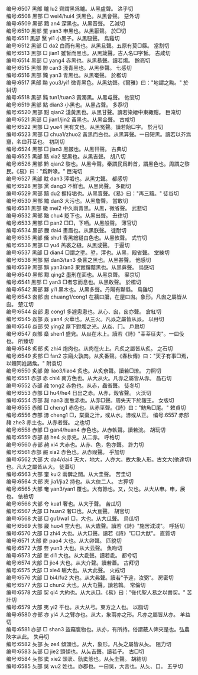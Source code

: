 <!-- { "loadSidebar": true } -->
编号:6507   黑部   黸   lu2   齊謂黑爲黸。从黑盧聲。   洛乎切  
编号:6508   黑部   □   wei4/hui4   沃黑色。从黑會聲。   惡外切  
编号:6509   黑部   黯   an4   深黑也。从黑音聲。   乙減切  
编号:6510   黑部   黶   yan3   申黑也。从黑厭聲。   於□切  
编号:6511   黑部   黳   yi1   小黑子。从黑殹聲。   烏雞切  
编号:6512   黑部   □   da2   白而有黑也。从黑旦聲。五原有莫□縣。   當割切  
编号:6513   黑部   □   jian1   雖皙而黑也。从黑箴聲。古人名□字皙。   古咸切  
编号:6514   黑部   □   yang4   赤黑也。从黑昜聲。讀若煬。   餘亮切  
编号:6515   黑部   黲   can3   淺青黑也。从黑參聲。   七感切  
编号:6516   黑部   黤   yan3   青黑也。从黑奄聲。   於檻切  
编号:6517   黑部   黝   you3/yi1   微青黑色。从黑幼聲。《爾雅》曰："地謂之黝。"   於糾切  
编号:6518   黑部   黗   tun1/tuan3   黃濁黑。从黑屯聲。   他衮切  
编号:6519   黑部   點   dian3   小黑也。从黑占聲。   多忝切  
编号:6520   黑部   黚   qian2   淺黃黑也。从黑甘聲。讀若染繒中束緅黚。   巨淹切  
编号:6521   黑部   □   jian1/jin2   黃黑也。从黑金聲。   古咸切  
编号:6522   黑部   □   yue4   黑有文也。从黑冤聲。讀若飴□字。   於月切  
编号:6523   黑部   □   chua1/zhuo2   黃黑而白也。从黑算聲。一曰短黑。讀若以芥爲齏，名曰芥荃也。   初刮切  
编号:6524   黑部   □   jian3   黑皴也。从黑幵聲。   古典切  
编号:6525   黑部   黠   xia2   堅黑也。从黑吉聲。   胡八切  
编号:6526   黑部   黔   qian2   黎也。从黑今聲。秦謂民爲黔首，謂黑色也。周謂之黎民。《易》曰："爲黔喙。"   巨淹切  
编号:6527   黑部   黕   dan3   滓垢也。从黑冘聲。   都感切  
编号:6528   黑部   黨   dang3   不鮮也。从黑尚聲。   多朗切  
编号:6529   黑部   黷   du2   握持垢也。从黑賣聲。《易》曰："再三黷。"   徒谷切  
编号:6530   黑部   黵   dan3   大污也。从黑詹聲。   當敢切  
编号:6531   黑部   黴   mei2   中久雨青黑。从黑，微省聲。   武悲切  
编号:6532   黑部   黜   chu4   貶下也。从黑出聲。   丑律切  
编号:6533   黑部   □   pan2   □□，下哂。从黑般聲。   薄官切  
编号:6534   黑部   黱   dai4   畫眉也。从黑朕聲。   徒耐切  
编号:6535   黑部   儵   shu1   青黑繒縫白色也。从黑攸聲。   式竹切  
编号:6536   黑部   □   yu4   羔裘之縫。从黑或聲。   于逼切  
编号:6537   黑部   □   dian4   □謂之垽。垽，滓也。从黑，殿省聲。   堂練切  
编号:6538   黑部   黮   dan3/tan3   桑葚之黑也。从黑甚聲。   他感切  
编号:6539   黑部   黭   yan3/an3   果實黭黯黑也。从黑弇聲。   烏感切  
编号:6540   黑部   黥   qing2   墨刑在面也。从黑京聲。   渠京切  
编号:6541   黑部   □   yan3   □者忘而息也。从黑敢聲。   於檻切  
编号:6542   黑部   黟   yi1   黑木也。从黑多聲。丹陽有黟縣。   烏雞切  
编号:6543   囪部   囪   chuang1/cong1   在牆曰牖，在屋曰囪。象形。凡囪之屬皆从囪。   楚江切  
编号:6544   囪部   悤   cong1   多遽悤悤也。从心、囪，囪亦聲。   倉紅切  
编号:6545   焱部   焱   yan4   火華也。从三火。凡焱之屬皆从焱。   以冄切  
编号:6546   焱部   熒   ying2   屋下鐙燭之光。从焱、冂。   戶扃切  
编号:6547   焱部   燊   shen1   盛皃。从焱在木上。讀若《詩》"莘莘征夫"。一曰伇也。   所臻切  
编号:6548   炙部   炙   zhi4   炮肉也。从肉在火上。凡炙之屬皆从炙。   之石切  
编号:6549   炙部   □   fan2   宗廟火孰肉。从炙番聲。《春秋傳》曰："天子有事□焉，以饋同姓諸矦。"   附袁切  
编号:6550   炙部   爒   liao3/liao4   炙也。从炙尞聲。讀若□燎。   力照切  
编号:6551   赤部   赤   chi4   南方色也。从大从火。凡赤之屬皆从赤。   昌石切  
编号:6552   赤部   赨   tong2   赤色也。从赤，蟲省聲。   徒冬切  
编号:6553   赤部   □   hu4/he4   日出之赤。从赤，穀省聲。   火沃切  
编号:6554   赤部   赧   nan3   面慙赤也。从赤□聲。周失天下於赧王。   女版切  
编号:6555   赤部   □   cheng1   赤色也。从赤坙聲。《詩》曰："魴魚□尾。"   敕貞切  
编号:6556   赤部   浾   cheng1   □，棠棗之汁，或从水。浾或从正。
编号:6557   赤部   赭   zhe3   赤土也。从赤者聲。   之也切  
编号:6558   赤部   □   gan4/huan4   赤色也。从赤倝聲。讀若浣。   胡玩切  
编号:6559   赤部   赫   he4   火赤皃。从二赤。   呼格切  
编号:6560   赤部   赩   xi4   大赤也。从赤、色，色亦聲。   許力切  
编号:6561   赤部   赮   xia2   赤色也。从赤叚聲。   乎加切  
编号:6562   大部   大   da4/dai4   天大，地大，人亦大。故大象人形。古文大(他達切)也。凡大之屬皆从大。   徒蓋切  
编号:6563   大部   奎   kui2   兩髀之閒。从大圭聲。   苦圭切  
编号:6564   大部   夾   jia1/jia2   持也。从大俠二人。   古狎切  
编号:6565   大部   奄   yan3/yan1   覆也。大有餘也。又，欠也。从大从申。申，展也。   依檢切  
编号:6566   大部   夸   kua1   奢也。从大于聲。   苦瓜切  
编号:6567   大部   □   huan2   奢□也。从大亘聲。   胡官切  
编号:6568   大部   □   gu1/wa1   □，大也。从大瓜聲。   烏瓜切  
编号:6569   大部   奯   huo4   空大也。从大歲聲。讀若《詩》"施罟泧泧"。   呼括切  
编号:6570   大部   □   zhi4   大也。从大□聲。讀若《詩》"□□大猷"。   直質切  
编号:6571   大部   奅   pao4   大也。从大卯聲。   匹貌切  
编号:6572   大部   夽   yun3   大也。从大云聲。   魚吻切  
编号:6573   大部   奃   di1   大也。从大氐聲。讀若氐。   都兮切  
编号:6574   大部   □   jie4   大也。从大介聲。讀若蓋。   古拜切  
编号:6575   大部   □   xie4   瞋大也。从大此聲。   火戒切  
编号:6576   大部   □   bi4/fu2   大也。从大弗聲。讀若"予違，汝弼"。   房密切  
编号:6577   大部   □   chun2   大也。从大屯聲。讀若鶉。   常倫切  
编号:6578   大部   契   qi4   大約也。从大从□。《易》曰："後代聖人易之以書契。"   苦計切  
编号:6579   大部   夷   yi2   平也。从大从弓。東方之人也。   以脂切  
编号:6580   亦部   亦   yi4   人之臂亦也。从大，象兩亦之形。凡亦之屬皆从亦。   羊益切  
编号:6581   亦部   □   shan3   盜竊褱物也。从亦，有所持。俗謂蔽人俾夾是也。弘農陝字从此。   失冄切  
编号:6582   夨部   夨   ze4   傾頭也。从大，象形。凡夨之屬皆从夨。   阻力切  
编号:6583   夨部   □   jie2   頭傾也。从夨吉聲。讀若孑。   古□切  
编号:6584   夨部   奊   xie2   頭衺、骩奊態也。从夨圭聲。   胡結切  
编号:6585   夨部   吳   wu2   姓也。亦郡也。一曰吳，大言也。从夨、口。   五乎切  

